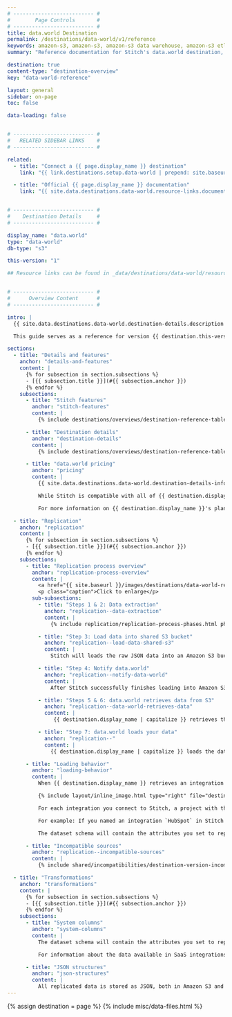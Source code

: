 ```yaml
---
# -------------------------- #
#        Page Controls       #
# -------------------------- #
title: data.world Destination
permalink: /destinations/data-world/v1/reference
keywords: amazon-s3, amazon-s3, amazon-s3 data warehouse, amazon-s3 etl, etl to amazon-s3, data.world, data.world etl, data.world data warehouse, etl to data.world
summary: "Reference documentation for Stitch's data.world destination, including info about Stitch features, replication, and transformations."

destination: true
content-type: "destination-overview"
key: "data-world-reference"

layout: general
sidebar: on-page
toc: false

data-loading: false


# -------------------------- #
#   RELATED SIDEBAR LINKS    #
# -------------------------- #

related:
  - title: "Connect a {{ page.display_name }} destination"
    link: "{{ link.destinations.setup.data-world | prepend: site.baseurl }}"

  - title: "Official {{ page.display_name }} documentation"
    link: "{{ site.data.destinations.data-world.resource-links.documentation }}"


# -------------------------- #
#    Destination Details     #
# -------------------------- #

display_name: "data.world"
type: "data-world"
db-type: "s3"

this-version: "1"

## Resource links can be found in _data/destinations/data-world/resource-links.yml


# -------------------------- #
#      Overview Content      #
# -------------------------- #

intro: |
  {{ site.data.destinations.data-world.destination-details.description }}

  This guide serves as a reference for version {{ destination.this-version }} of Stitch's {{ destination.display_name }} destination.

sections:
  - title: "Details and features"
    anchor: "details-and-features"
    content: |
      {% for subsection in section.subsections %}
      - [{{ subsection.title }}](#{{ subsection.anchor }})
      {% endfor %}
    subsections:
      - title: "Stitch features"
        anchor: "stitch-features"
        content: |
          {% include destinations/overviews/destination-reference-table.html category="stitch-details" %}

      - title: "Destination details"
        anchor: "destination-details"
        content: |
          {% include destinations/overviews/destination-reference-table.html category="destination-details" %}

      - title: "data.world pricing"
        anchor: "pricing"
        content: |
          {{ site.data.destinations.data-world.destination-details-info.pricing-details | flatify }}

          While Stitch is compatible with all of {{ destination.display_name }} plans, keep in mind that the number of private projects/datasets and the size maximum of those projects varies by plan.

          For more information on {{ destination.display_name }}'s plans, refer to their [pricing page]({{ site.data.destinations[destination.type]resource-links.pricing }}){:target="new"}.

  - title: "Replication"
    anchor: "replication"
    content: |
      {% for subsection in section.subsections %}
      - [{{ subsection.title }}](#{{ subsection.anchor }})
      {% endfor %}
    subsections:
      - title: "Replication process overview"
        anchor: "replication-process-overview"
        content: |
          <a href="{{ site.baseurl }}/images/destinations/data-world-replication-process.png" alt="Diagram of Stitch's replication process with data.world (Click to enlarge)"><img src="{{ site.baseurl }}/images/destinations/data-world-replication-process.png"></a>
          <p class="caption">Click to enlarge</p>
        sub-subsections:
          - title: "Steps 1 & 2: Data extraction"
            anchor: "replication--data-extraction"
            content: |
              {% include replication/replication-process-phases.html phase="data-extraction" %}

          - title: "Step 3: Load data into shared S3 bucket"
            anchor: "replication--load-data-shared-s3"
            content: |
              Stitch will loads the raw JSON data into an Amazon S3 bucket shared between Stitch and {{ destination.display_name }}.

          - title: "Step 4: Notify data.world"
            anchor: "replication--notify-data-world"
            content: |
              After Stitch successfully finishes loading into Amazon S3, a webhook notification is sent to {{ destination.display_name }} to trigger the retrieval process.

          - title: "Steps 5 & 6: data.world retrieves data from S3"
            anchor: "replication--data-world-retrieves-data"
            content: |
               {{ destination.display_name | capitalize }} retrieves the data destined for your account from the shared Amazon S3 bucket.

          - title: "Step 7: data.world loads your data"
            anchor: "replication--"
            content: |
              {{ destination.display_name | capitalize }} loads the data into your {{ destination.display_name }} account. Refer to the [Loading behavior](#loading-behavior) section below for more info on how your data will be structured in {{ destination.display_name }}.

      - title: "Loading behavior"
        anchor: "loading-behavior"
        content: |
          When {{ destination.display_name }} retrieves an integration's data from the Amazon S3 bucket, it will be loaded into your {{ destination.display_name }} account as a project with child datasets.

          {% include layout/inline_image.html type="right" file="destinations/data-world-workspace.png" max-width="250px" %}

          For each integration you connect to Stitch, a project with the same name will be created in data.world. The tables you set to replicate will be stored as JSON datasets within the project.

          For example: If you named an integration `HubSpot` in Stitch and selected the `companies`, `contact_lists`, and `contacts` tables to replicate, your workspace in your {{ destination.display_name }} account would be the same as the image on the right.

          The dataset schema will contain the attributes you set to replicate in Stitch along with a few `_sdc` columns.

      - title: "Incompatible sources"
        anchor: "replication--incompatible-sources"
        content: |
          {% include shared/incompatibilities/destination-version-incompatibilities.html %}

  - title: "Transformations"
    anchor: "transformations"
    content: |
      {% for subsection in section.subsections %}
      - [{{ subsection.title }}](#{{ subsection.anchor }})
      {% endfor %}
    subsections:
      - title: "System columns"
        anchor: "system-columns"
        content: |
          The dataset schema will contain the attributes you set to replicate in Stitch along with a few `_sdc` columns. These are [system columns generated by Stitch]({{ link.destinations.storage.sdc-columns | prepend: site.baseurl }}) for replicating data.

          For information about the data available in SaaS integrations - including column descriptions and potential data values - refer to the [**Schema** section of any of our integrations docs]({{ site.baseurl }}/integrations/saas).

      - title: "JSON structures"
        anchor: "json-structures"
        content: |
          All replicated data is stored as JSON, both in Amazon S3 and in {{ destination.display_name }} after the final load is complete. This means that nested structures are stored intact.
---
```

{% assign destination = page %}
{% include misc/data-files.html %}